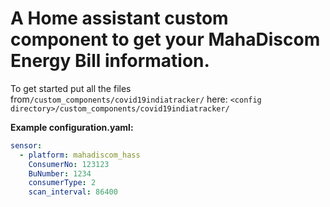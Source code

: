 # A Home assistant custom component to get your MahaDiscom Energy Bill information.

To get started put all the files from`/custom_components/covid19indiatracker/` here:
`<config directory>/custom_components/covid19indiatracker/`

**Example configuration.yaml:**

```yaml
sensor:
  - platform: mahadiscom_hass
    ConsumerNo: 123123 
    BuNumber: 1234
    consumerType: 2
    scan_interval: 86400
```
